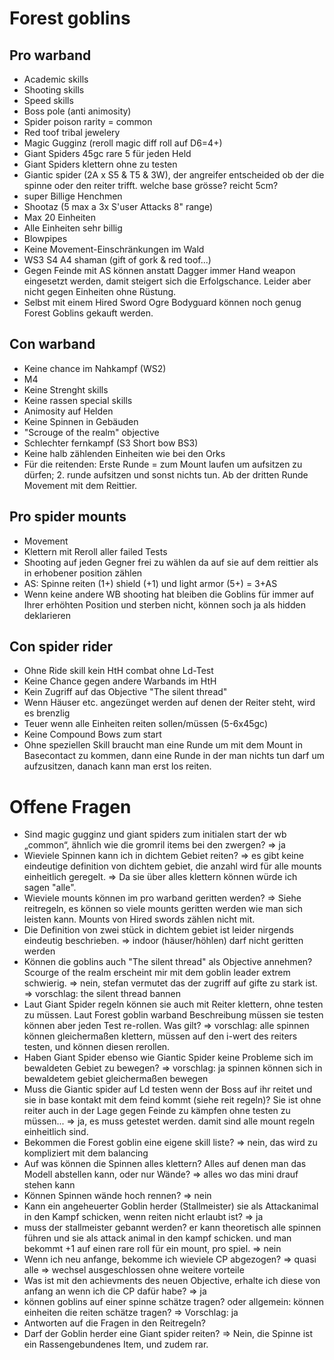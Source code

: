
# Forest goblins

## Pro warband

* Academic skills
* Shooting skills
* Speed skills
* Boss pole (anti animosity)
* Spider poison rarity = common
* Red toof tribal jewelery
* Magic Gugginz (reroll magic diff roll auf D6=4+)
* Giant Spiders 45gc rare 5 für jeden Held
* Giant Spiders klettern ohne zu testen
* Giantic spider (2A x S5 & T5 & 3W), der angreifer entscheided ob der die spinne oder den reiter trifft. welche base grösse? reicht 5cm?
* super Billige Henchmen
* Shootaz (5 max a 3x S'user Attacks 8" range)
* Max 20 Einheiten
* Alle Einheiten sehr billig
* Blowpipes
* Keine Movement-Einschränkungen im Wald
* WS3 S4 A4 shaman (gift of gork & red toof...)
* Gegen Feinde mit AS können anstatt Dagger immer Hand weapon eingesetzt werden, damit steigert sich die Erfolgschance. Leider aber nicht gegen Einheiten ohne Rüstung.
* Selbst mit einem Hired Sword Ogre Bodyguard können noch genug Forest Goblins gekauft werden.

## Con warband

* Keine chance im Nahkampf (WS2)
* M4
* Keine Strenght skills
* Keine rassen special skills
* Animosity auf Helden
* Keine Spinnen in Gebäuden
* "Scrouge of the realm" objective
* Schlechter fernkampf (S3 Short bow BS3)
* Keine halb zählenden Einheiten wie bei den Orks
* Für die reitenden: Erste Runde = zum Mount laufen um aufsitzen zu dürfen; 2. runde aufsitzen und sonst nichts tun. Ab der dritten Runde Movement mit dem Reittier.

## Pro spider mounts

* Movement
* Klettern mit Reroll aller failed Tests
* Shooting auf jeden Gegner frei zu wählen da auf sie auf dem reittier als in erhobener position zählen
* AS: Spinne reiten (1+) shield (+1) und light armor (5+) = 3+AS
* Wenn keine andere WB shooting hat bleiben die Goblins für immer auf Ihrer erhöhten Position und sterben nicht, können soch ja als hidden deklarieren

## Con spider rider

* Ohne Ride skill kein HtH combat ohne Ld-Test
* Keine Chance gegen andere Warbands im HtH
* Kein Zugriff auf das Objective "The silent thread"
* Wenn Häuser etc. angezünget werden auf denen der Reiter steht, wird es brenzlig
* Teuer wenn alle Einheiten reiten sollen/müssen (5-6x45gc)
* Keine Compound Bows zum start
* Ohne speziellen Skill braucht man eine Runde um mit dem Mount in Basecontact zu kommen, dann eine Runde in der man nichts tun darf um aufzusitzen, danach kann man erst los reiten.

# Offene Fragen

* Sind magic gugginz und giant spiders zum initialen start der wb „common“, ähnlich wie die gromril items bei den zwergen?
=> ja
* Wieviele Spinnen kann ich in dichtem Gebiet reiten?
=> es gibt keine eindeutige definition von dichtem gebiet, die anzahl wird für alle mounts einheitlich geregelt.
=> Da sie über alles klettern können würde ich sagen "alle".
* Wieviele mounts können im pro warband geritten werden?
=> Siehe reitregeln, es können so viele mounts geritten werden wie man sich leisten kann. Mounts von Hired swords zählen nicht mit.
* Die Definition von zwei stück in dichtem gebiet ist leider nirgends eindeutig beschrieben.
=> indoor (häuser/höhlen) darf nicht geritten werden
* Können die goblins auch "The silent thread" als Objective annehmen? Scourge of the realm erscheint mir mit dem goblin leader extrem schwierig.
=> nein, stefan vermutet das der zugriff auf gifte zu stark ist.
=> vorschlag: the silent thread bannen
* Laut Giant Spider regeln können sie auch mit Reiter klettern, ohne testen zu müssen. Laut Forest goblin warband Beschreibung müssen sie testen können aber jeden Test re-rollen. Was gilt?
=> vorschlag: alle spinnen können gleichermaßen klettern, müssen auf den i-wert des reiters testen, und können diesen rerollen.
* Haben Giant Spider ebenso wie Giantic Spider keine Probleme sich im bewaldeten Gebiet zu bewegen?
=> vorschlag: ja spinnen können sich in bewaldetem gebiet gleichermaßen bewegen
* Muss die Giantic spider auf Ld testen wenn der Boss auf ihr reitet und sie in base kontakt mit dem feind kommt (siehe reit regeln)? Sie ist ohne reiter auch in der Lage gegen Feinde zu kämpfen ohne testen zu müssen...
=> ja, es muss getestet werden. damit sind alle mount regeln einheitlich sind.
* Bekommen die Forest goblin eine eigene skill liste?
=> nein, das wird zu kompliziert mit dem balancing
* Auf was können die Spinnen alles klettern? Alles auf denen man das Modell abstellen kann, oder nur Wände?
=> alles wo das mini drauf stehen kann
* Können Spinnen wände hoch rennen?
=> nein
* Kann ein angeheuerter Goblin herder (Stallmeister) sie als Attackanimal in den Kampf schicken, wenn reiten nicht erlaubt ist?
=> ja
* muss der stallmeister gebannt werden? er kann theoretisch alle spinnen führen und sie als attack animal in den kampf schicken. und man bekommt +1 auf einen rare roll für ein mount, pro spiel.
=> nein
* Wenn ich neu anfange, bekomme ich wieviele CP abgezogen?
=> quasi alle => wechsel ausgeschlossen ohne weitere vorteile
* Was ist mit den achievments des neuen Objective, erhalte ich diese von anfang an wenn ich die CP dafür habe?
=> ja
* können goblins auf einer spinne schätze tragen? oder allgemein: können einheiten die reiten schätze tragen?
=> Vorschlag: ja
* Antworten auf die Fragen in den Reitregeln?
* Darf der Goblin herder eine Giant spider reiten?
=> Nein, die Spinne ist ein Rassengebundenes Item, und zudem rar.

